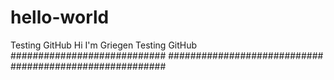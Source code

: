 # hello-world
Testing GitHub
Hi I'm Griegen
Testing
GitHub
############################
############################
############################
